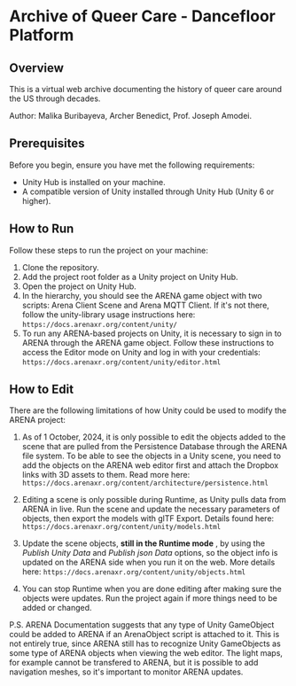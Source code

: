 # Archive of Queer Care - Dancefloor Platform

## Overview

This is a virtual web archive documenting the history of queer care around the US through decades.

Author: Malika Buribayeva, Archer Benedict, Prof. Joseph Amodei.

## Prerequisites

Before you begin, ensure you have met the following requirements:

- Unity Hub is installed on your machine.
- A compatible version of Unity installed through Unity Hub (Unity 6 or higher).

## How to Run

Follow these steps to run the project on your machine:

1. Clone the repository.
2. Add the project root folder as a Unity project on Unity Hub.
3. Open the project on Unity Hub.
4. In the hierarchy, you should see the ARENA game object with two scripts: Arena Client Scene and Arena MQTT Client. If it's not there, follow the unity-library usage instructions here:
    ```https://docs.arenaxr.org/content/unity/```
5. To run any ARENA-based projects on Unity, it is necessary to sign in to ARENA through the ARENA game object. Follow these instructions to access the Editor mode on Unity and log in with your credentials:
    ```https://docs.arenaxr.org/content/unity/editor.html```


## How to Edit

There are the following limitations of how Unity could be used to modify the ARENA project:

1. As of 1 October, 2024, it is only possible to edit the objects added to the scene that are pulled from the Persistence Database through the ARENA file system. To be able to see the objects in a Unity scene, you need to add the objects on the ARENA web editor first and attach the Dropbox links with 3D assets to them. Read more here:
    ```https://docs.arenaxr.org/content/architecture/persistence.html```

2. Editing a scene is only possible during Runtime, as Unity pulls data from ARENA in live. Run the scene and update the necessary parameters of objects, then export the models with glTF Export. Details found here:
    ```https://docs.arenaxr.org/content/unity/models.html```

3. Update the scene objects, **still in the Runtime mode** , by using the *Publish Unity Data* and *Publish json Data* options, so the object info is updated on the ARENA side when you run it on the web. More details here:
    ```https://docs.arenaxr.org/content/unity/objects.html```

4. You can stop Runtime when you are done editing after making sure the objects were updates. Run the project again if more things need to be added or changed.

P.S. ARENA Documentation suggests that any type of Unity GameObject could be added to ARENA if an ArenaObject script is attached to it. This is not entirely true, since ARENA still has to recognize Unity GameObjects as some type of ARENA objects when viewing the web editor. The light maps, for example cannot be transfered to ARENA, but it is possible to add navigation meshes, so it's important to monitor ARENA updates.
